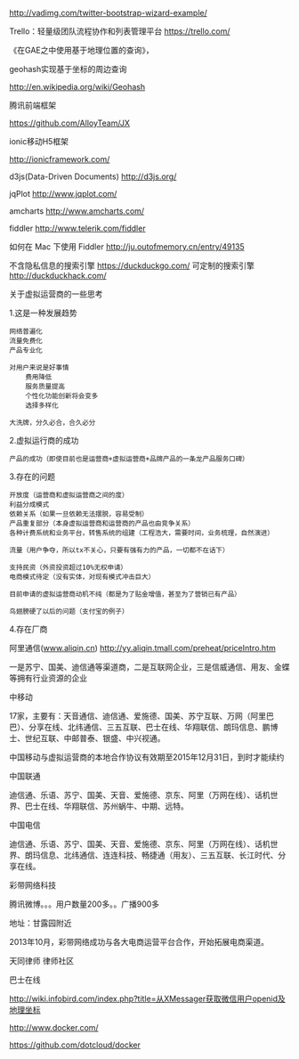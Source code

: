 
http://vadimg.com/twitter-bootstrap-wizard-example/

Trello：轻量级团队流程协作和列表管理平台
https://trello.com/


《在GAE之中使用基于地理位置的查询》，

geohash实现基于坐标的周边查询

http://en.wikipedia.org/wiki/Geohash

腾讯前端框架

https://github.com/AlloyTeam/JX

ionic移动H5框架

http://ionicframework.com/

d3js(Data-Driven Documents)
http://d3js.org/

jqPlot
http://www.jqplot.com/

amcharts
http://www.amcharts.com/



fiddler
http://www.telerik.com/fiddler

如何在 Mac 下使用 Fiddler
http://ju.outofmemory.cn/entry/49135


不含隐私信息的搜索引擎
https://duckduckgo.com/
可定制的搜索引擎
http://duckduckhack.com/


关于虚拟运营商的一些思考

1.这是一种发展趋势

	网络普遍化
	流量免费化
	产品专业化

	对用户来说是好事情
		费用降低
		服务质量提高
		个性化功能创新将会变多
		选择多样化

	大洗牌，分久必合，合久必分

2.虚拟运行商的成功
	
	产品的成功（即使目前也是运营商+虚拟运营商+品牌产品的一条龙产品服务口碑）

3.存在的问题

	开放度（运营商和虚拟运营商之间的度）
	利益分成模式
	依赖关系（如果一旦依赖无法摆脱，容易受制）
	产品重复部分（本身虚拟运营商和运营商的产品也由竞争关系）
	各种计费系统和业务平台，转售系统的组建（工程浩大，需要时间，业务梳理，自然演进）

	流量（用户争夺，所以tx不关心，只要有强有力的产品，一切都不在话下）

	支持民资（外资投资超过10%无权申请）
	电商模式待定（没有实体，对现有模式冲击巨大）

	目前申请的虚拟运营商动机不纯（都是为了贴金增值，甚至为了营销已有产品）

	鸟翅膀硬了以后的问题（支付宝的例子）


4.存在厂商

阿里通信(www.aliqin.cn)
http://yy.aliqin.tmall.com/preheat/priceIntro.htm

一是苏宁、国美、迪信通等渠道商，二是互联网企业，三是信威通信、用友、金蝶等拥有行业资源的企业


中移动

17家，主要有：天音通信、迪信通、爱施德、国美、苏宁互联、万网（阿里巴巴）、分享在线、北纬通信、三五互联、巴士在线、华翔联信、朗玛信息、鹏博士、世纪互联、中邮普泰、银盛、中兴视通。

中国移动与虚拟运营商的本地合作协议有效期至2015年12月31日，到时才能续约

中国联通

迪信通、乐语、苏宁、国美、天音、爱施德、京东、阿里（万网在线）、话机世界、巴士在线、华翔联信、苏州蜗牛、中期、远特。

中国电信

迪信通、乐语、苏宁、国美、天音、爱施德、京东、阿里（万网在线）、话机世界、朗玛信息、北纬通信、连连科技、畅捷通（用友）、三五互联、长江时代、分享在线。



彩带网络科技

腾讯微博。。。用户数量200多。。广播900多

地址：甘露园附近

2013年10月，彩带网络成功与各大电商运营平台合作，开始拓展电商渠道。


天同律师 律师社区

巴士在线

http://wiki.infobird.com/index.php?title=从XMessager获取微信用户openid及地理坐标


http://www.docker.com/

https://github.com/dotcloud/docker
















